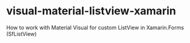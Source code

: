 # visual-material-listview-xamarin
How to work with Material Visual for custom ListView in Xamarin.Forms (SfListView)
